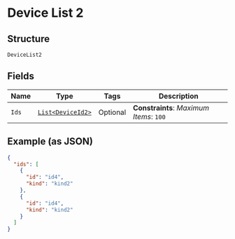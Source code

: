 
# Device List 2

## Structure

`DeviceList2`

## Fields

| Name | Type | Tags | Description |
|  --- | --- | --- | --- |
| `Ids` | [`List<DeviceId2>`](../../doc/models/device-id-2.md) | Optional | **Constraints**: *Maximum Items*: `100` |

## Example (as JSON)

```json
{
  "ids": [
    {
      "id": "id4",
      "kind": "kind2"
    },
    {
      "id": "id4",
      "kind": "kind2"
    }
  ]
}
```

